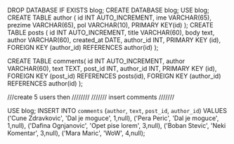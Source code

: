 DROP DATABASE IF EXISTS blog;
CREATE DATABASE blog;
USE blog;
CREATE TABLE author (
id INT AUTO_INCREMENT, 
ime VARCHAR(65),
prezime VARCHAR(65),
pol VARCHAR(10),
PRIMARY KEY(id)
);
CREATE TABLE posts
(
id INT AUTO_INCREMENT,
title VARCHAR(60),
body text,
author VARCHAR(60),
created_at DATE,
author_id INT,
PRIMARY KEY (id),
FOREIGN KEY (author_id) REFERENCES author(id)
);

CREATE TABLE comments(
id INT AUTO_INCREMENT,
author VARCHAR(60),
text TEXT,
post_id INT,
author_id INT,
PRIMARY KEY (id),
FOREIGN KEY (post_id) REFERENCES posts(id),
FOREIGN KEY (author_id) REFERENCES author(id)
);






 ///create 5 users then ////////
/////// insert comments /////// 

USE blog;
INSERT INTO `comments` (`author`, `text`, `post_id`, `author_id`)
 VALUES ('Cune Zdravkovic', 'Dal je moguce', 1,null),
 ('Pera Peric', 'Dal je moguce', 1,null),
 ('Dafina Ognjanovic', 'Opet pise lorem', 3,null),
 ('Boban Stevic', 'Neki Komentar', 3,null),
 ('Mara Maric', 'WoW', 4,null);



